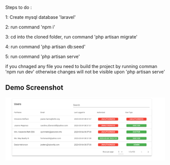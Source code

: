 Steps to do : 


1: Create mysql database 'laravel'

2: run command 'npm i'

3: cd into the cloned folder, run command 'php artisan migrate'

4: run command 'php artisan db:seed'

5: run command 'php artisan serve'

if you chnaged any file you need to build the project by running comman 'npm run dev' otherwise changes will not be visible upon 'php artisan serve'

## Demo Screenshot
<p align="center"><img src="Untitled.png" ></p>
